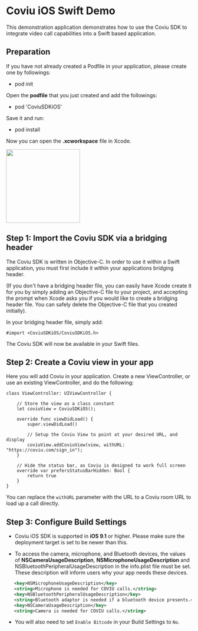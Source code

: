 # Coviu iOS Swift Demo

This demonstration application demonstrates how to use the Coviu SDK to integrate video call capabilities into a Swift based application.

## Preparation

If you have not already created a Podfile in your application, please create one by followings:

* pod init

Open the **podfile** that you just created and add the followings:

* pod 'CoviuSDKiOS'

Save it and run:

* pod install

Now you can open the **.xcworkspace** file in Xcode.

<img src="imgs/xcworkspace_img.png" width="200">

## Step 1: Import the Coviu SDK via a bridging header

The Coviu SDK is written in Objective-C. In order to use it within a Swift application, you must first include it within your applications bridging header.

(If you don't have a bridging header file, you can easily have Xcode create it for you by simply adding an Objective-C file to your project, and accepting the prompt when Xcode asks you if you would like to create a bridging header file. You can safely delete the Objective-C file that you created initially).

In your bridging header file, simply add:

```
#import <CoviuSDKiOS/CoviuSDKiOS.h>
```

The Coviu SDK will now be available in your Swift files.

## Step 2: Create a Coviu view in your app

Here you will add Coviu in your application. Create a new ViewController, or use an existing ViewController, and do the following:

```
class ViewController: UIViewController {

    // Store the view as a class constant
    let coviuView = CoviuSDKiOS();

    override func viewDidLoad() {
        super.viewDidLoad()
        
        // Setup the Coviu View to point at your desired URL, and display
        coviuView.addCoviuView(view, withURL: "https://coviu.com/sign_in");
    }

    // Hide the status bar, as Coviu is designed to work full screen
    override var prefersStatusBarHidden: Bool {
        return true
    }
}
```

You can replace the `withURL` parameter with the URL to a Coviu room URL to load up a call directly.

## Step 3: Configure Build Settings

* Coviu iOS SDK is supported in **iOS 9.1** or higher. Please make sure the deployment target is set to be newer than this.

* To access the camera, microphone, and Bluetooth devices, the values of **NSCameraUsageDescription**, **NSMicrophoneUsageDescription** and NSBluetoothPeripheralUsageDescription in the info.plist file must be set.
 These description will inform users why your app needs these devices.

 ```xml
 	<key>NSMicrophoneUsageDescription</key>
	<string>Microphone is needed for COVIU calls.</string>
	<key>NSBluetoothPeripheralUsageDescription</key>
	<string>Bluetooth adaptor is needed if a bluetooth device presents.</string>
	<key>NSCameraUsageDescription</key>
	<string>Camera is needed for COVIU calls.</string>
 ```

 * You will also need to set `Enable Bitcode` in your Build Settings to `No`.
